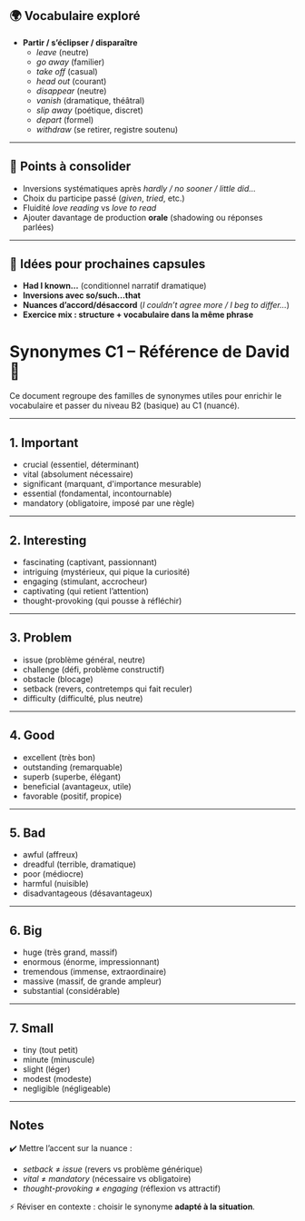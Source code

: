 ## 🌍 Vocabulaire exploré

- **Partir / s’éclipser / disparaître**  
  - *leave* (neutre)  
  - *go away* (familier)  
  - *take off* (casual)  
  - *head out* (courant)  
  - *disappear* (neutre)  
  - *vanish* (dramatique, théâtral)  
  - *slip away* (poétique, discret)  
  - *depart* (formel)  
  - *withdraw* (se retirer, registre soutenu)  

---

## 🔁 Points à consolider

- Inversions systématiques après *hardly / no sooner / little did…*  
- Choix du participe passé (*given*, *tried*, etc.)  
- Fluidité *love reading* vs *love to read*  
- Ajouter davantage de production **orale** (shadowing ou réponses parlées)  

---

## 🚀 Idées pour prochaines capsules

- **Had I known…** (conditionnel narratif dramatique)  
- **Inversions avec so/such…that**  
- **Nuances d’accord/désaccord** (*I couldn’t agree more / I beg to differ…*)  
- **Exercice mix : structure + vocabulaire dans la même phrase**  


# Synonymes C1 – Référence de David 💜

Ce document regroupe des familles de synonymes utiles pour enrichir le vocabulaire 
et passer du niveau B2 (basique) au C1 (nuancé).

---

## 1. Important
- crucial (essentiel, déterminant)
- vital (absolument nécessaire)
- significant (marquant, d'importance mesurable)
- essential (fondamental, incontournable)
- mandatory (obligatoire, imposé par une règle)

---

## 2. Interesting
- fascinating (captivant, passionnant)
- intriguing (mystérieux, qui pique la curiosité)
- engaging (stimulant, accrocheur)
- captivating (qui retient l’attention)
- thought-provoking (qui pousse à réfléchir)

---

## 3. Problem
- issue (problème général, neutre)
- challenge (défi, problème constructif)
- obstacle (blocage)
- setback (revers, contretemps qui fait reculer)
- difficulty (difficulté, plus neutre)

---

## 4. Good
- excellent (très bon)
- outstanding (remarquable)
- superb (superbe, élégant)
- beneficial (avantageux, utile)
- favorable (positif, propice)

---

## 5. Bad
- awful (affreux)
- dreadful (terrible, dramatique)
- poor (médiocre)
- harmful (nuisible)
- disadvantageous (désavantageux)

---

## 6. Big
- huge (très grand, massif)
- enormous (énorme, impressionnant)
- tremendous (immense, extraordinaire)
- massive (massif, de grande ampleur)
- substantial (considérable)

---

## 7. Small
- tiny (tout petit)
- minute (minuscule)
- slight (léger)
- modest (modeste)
- negligible (négligeable)

---

## Notes
✔️ Mettre l’accent sur la nuance :  
- *setback* ≠ *issue* (revers vs problème générique)  
- *vital* ≠ *mandatory* (nécessaire vs obligatoire)  
- *thought-provoking* ≠ *engaging* (réflexion vs attractif)  

⚡ Réviser en contexte : choisir le synonyme **adapté à la situation**.
